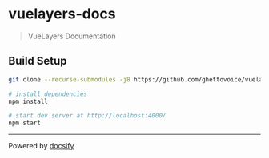 # vuelayers-docs

> VueLayers Documentation

## Build Setup

``` bash
git clone --recurse-submodules -j8 https://github.com/ghettovoice/vuelayers-docs.git

# install dependencies
npm install

# start dev server at http://localhost:4000/
npm start
```

---

Powered by [docsify](https://docsify.js.org "A magical documentation site generator")
